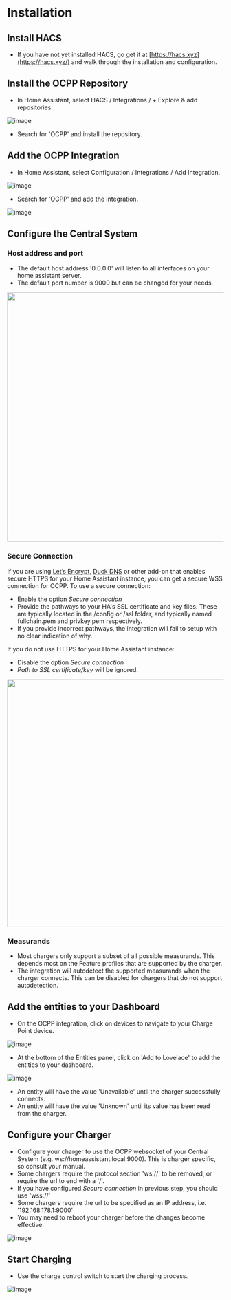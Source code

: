 Installation
============


## Install HACS
- If you have not yet installed HACS, go get it at [https://hacs.xyz](https://hacs.xyz/) and walk through the installation and configuration.

## Install the OCPP Repository
- In Home Assistant, select HACS / Integrations / + Explore & add repositories.

![image](https://user-images.githubusercontent.com/8673442/129494626-6e7a82b3-659f-4c39-a7be-43f70141cc7b.png)
- Search for 'OCPP' and install the repository.

## Add the OCPP Integration
- In Home Assistant, select Configuration / Integrations / Add Integration.

![image](https://user-images.githubusercontent.com/8673442/129494673-4718ba88-7872-435b-a331-66c8c34dddeb.png)
- Search for 'OCPP' and add the integration.

![image](https://user-images.githubusercontent.com/8673442/129494723-80e2e402-7564-4e86-b599-b87f32987ac0.png)

## Configure the Central System
### Host address and port
- The default host address '0.0.0.0' will listen to all interfaces on your home assistant server.
- The default port number is 9000 but can be changed for your needs.
<img width="580" src="https://user-images.githubusercontent.com/25015949/229121761-6a0f4a71-9282-4c44-a06d-cecdc2f832da.png">


### Secure Connection
If you are using [Let’s Encrypt](https://github.com/home-assistant/addons/tree/master/letsencrypt), [Duck DNS](https://www.home-assistant.io/integrations/duckdns/) or other add-on that enables secure HTTPS for your Home Assistant instance, you can get a secure WSS connection for OCPP.
To use a secure connection:
- Enable the option _Secure connection_
- Provide the pathways to your HA's SSL certificate and key files. These are typically located in the /config or /ssl folder, and typically named fullchain.pem and privkey.pem respectively.
- If you provide incorrect pathways, the integration will fail to setup with no clear indication of why.

If you do not use HTTPS for your Home Assistant instance:
- Disable the option _Secure connection_
- _Path to SSL certificate/key_ will be ignored.
<img width="576" src="https://user-images.githubusercontent.com/25015949/229125441-210554ee-8edf-4c3f-bb27-02c4634f2c6b.png">


### Measurands
- Most chargers only support a subset of all possible measurands. This depends most on the Feature profiles that are supported by the charger.
- The integration will autodetect the supported measurands when the charger connects. This can be disabled for chargers that do not support autodetection.

## Add the entities to your Dashboard
- On the OCPP integration, click on devices to navigate to your Charge Point device.

![image](https://user-images.githubusercontent.com/8673442/129495402-526a1863-9e9f-4a83-85de-d8add63a64ba.png)

- At the bottom of the Entities panel, click on 'Add to Lovelace' to add the entities to your dashboard.

![image](https://user-images.githubusercontent.com/8673442/129495159-611f4f86-aa90-4320-a69c-ce0870f6ee8c.png)

- An entity will have the value 'Unavailable' until the charger successfully connects.
- An entity will have the value 'Unknown' until its value has been read from the charger.

## Configure your Charger

- Configure your charger to use the OCPP websocket of your Central System (e.g. ws://homeassistant.local:9000). This is charger specific, so consult your manual.
- Some chargers require the protocol section 'ws://' to be removed, or require the url to end with a '/'.
- If you have configured _Secure connection_ in previous step, you should use 'wss://'
- Some chargers require the url to be specified as an IP address, i.e. '192.168.178.1:9000'
- You may need to reboot your charger before the changes become effective.

![image](https://user-images.githubusercontent.com/8673442/129495720-2ed9f0d6-b736-409a-8e14-fbd447dea078.png)

## Start Charging 
- Use the charge control switch to start the charging process.

![image](https://user-images.githubusercontent.com/8673442/129495891-91f40bf9-f48e-4ced-b303-bf0fb77898f3.png)
